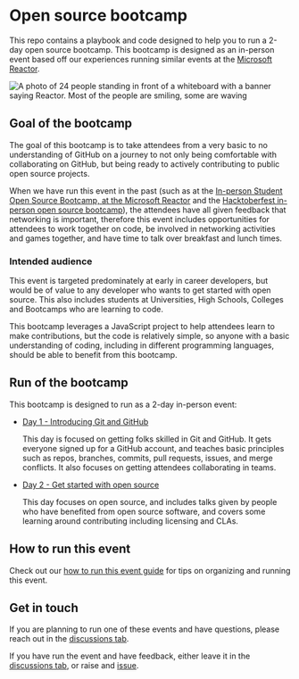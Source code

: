 # Open source bootcamp

This repo contains a playbook and code designed to help you to run a 2-day open source bootcamp. This bootcamp is designed as an in-person event based off our experiences running similar events at the [Microsoft Reactor](http://developer.microsoft.com/reactor).

![A photo of 24 people standing in front of a whiteboard with a banner saying Reactor. Most of the people are smiling, some are waving](img/reactor-bootcamp-aug-2022.jpeg)

## Goal of the bootcamp

The goal of this bootcamp is to take attendees from a very basic to no understanding of GitHub on a journey to not only being comfortable with collaborating on GitHub, but being ready to actively contributing to public open source projects.

When we have run this event in the past (such as at the [In-person Student Open Source Bootcamp, at the Microsoft Reactor](https://www.meetup.com/microsoft-reactor-redmond/events/287024832/) and the [Hacktoberfest in-person open source bootcamp](https://www.meetup.com/microsoft-reactor-redmond/events/288635090/)), the attendees have all given feedback that networking is important, therefore this event includes opportunities for attendees to work together on code, be involved in networking activities and games together, and have time to talk over breakfast and lunch times.

### Intended audience

This event is targeted predominately at early in career developers, but would be of value to any developer who wants to get started with open source. This also includes students at Universities, High Schools, Colleges and Bootcamps who are learning to code.

This bootcamp leverages a JavaScript project to help attendees learn to make contributions, but the code is relatively simple, so anyone with a basic understanding of coding, including in different programming languages, should be able to benefit from this bootcamp.

## Run of the bootcamp

This bootcamp is designed to run as a 2-day in-person event:

* [Day 1 - Introducing Git and GitHub](./day1.md)

  This day is focused on getting folks skilled in Git and GitHub. It gets everyone signed up for a GitHub account, and teaches basic principles such as repos, branches, commits, pull requests, issues, and merge conflicts. It also focuses on getting attendees collaborating in teams.

* [Day 2 - Get started with open source](./day2.md)

  This day focuses on open source, and includes talks given by people who have benefited from open source software, and covers some learning around contributing including licensing and CLAs.

## How to run this event

Check out our [how to run this event guide](./how-to-run-this-event.md) for tips on organizing and running this event.

## Get in touch

If you are planning to run one of these events and have questions, please reach out in the [discussions tab](https://github.com/orgs/open-source-bootcamp/discussions).

If you have run the event and have feedback, either leave it in the [discussions tab](https://github.com/orgs/open-source-bootcamp/discussions), or raise and [issue](https://github.com/open-source-bootcamp/bootcamp-guide/issues).
